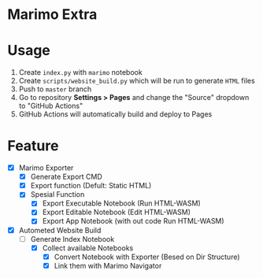 # Marimo Extra

# Usage

1. Create `index.py` with `marimo` notebook
2. Create `scripts/website_build.py` which will be run to generate `HTML` files
3. Push to `master` branch
4. Go to repository **Settings > Pages** and change the "Source" dropdown to "GitHub Actions"
5. GitHub Actions will automatically build and deploy to Pages

# Feature

* [X] Marimo Exporter
  * [X] Generate Export CMD
  * [X] Export function (Defult: Static HTML)
  * [X] Spesial Function
    * [X] Export Executable Notebook (Run HTML-WASM)
    * [X] Export Editable Notebook (Edit HTML-WASM)
    * [X] Export App Notebook (with out code Run HTML-WASM)
* [X] Autometed Website Build
  * [ ] Generate Index Notebook
    * [X] Collect available Notebooks
      * [X] Convert Notebook with Exporter (Besed on Dir Structure)
      * [X] Link them with Marimo Navigator
